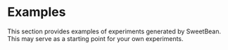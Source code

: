 # Examples

This section provides examples of experiments generated by SweetBean. This may serve as a starting point for your own experiments. 